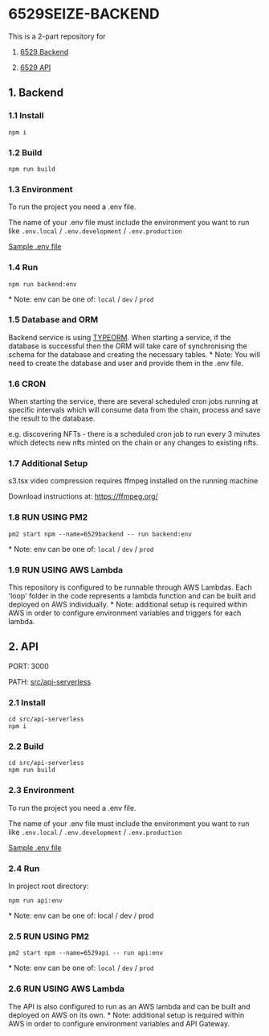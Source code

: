 # 6529SEIZE-BACKEND

This is a 2-part repository for

1. [6529 Backend](#user-content-1-backend)

2. [6529 API](#user-content-2-api)

## 1. Backend

### 1.1 Install

```
npm i
```

### 1.2 Build

```
npm run build
```

### 1.3 Environment

To run the project you need a .env file.

The name of your .env file must include the environment you want to run like `.env.local` / `.env.development` / `.env.production`

[Sample .env file](https://github.com/6529-Collections/6529seize-backend/tree/main/.env.sample)

### 1.4 Run

```
npm run backend:env
```

\* Note: env can be one of: `local` / `dev` / `prod`

### 1.5 Database and ORM

Backend service is using [TYPEORM](https://www.npmjs.com/package/typeorm). When starting a service, if the database is successful then the ORM will take care of synchronising the schema for the database and creating the necessary tables. \* Note: You will need to create the database and user and provide them in the .env file.

### 1.6 CRON

When starting the service, there are several scheduled cron jobs running at specific intervals which will consume data from the chain, process and save the result to the database.

e.g. discovering NFTs - there is a scheduled cron job to run every 3 minutes which detects new nfts minted on the chain or any changes to existing nfts.

### 1.7 Additional Setup

s3.tsx video compression requires ffmpeg installed on the running machine

Download instructions at: https://ffmpeg.org/

### 1.8 RUN USING PM2

```
pm2 start npm --name=6529backend -- run backend:env
```

\* Note: env can be one of: `local` / `dev` / `prod`

### 1.9 RUN USING AWS Lambda

This repository is configured to be runnable through AWS Lambdas. Each 'loop' folder in the code represents a lambda function and can be built and deployed on AWS individually. \* Note: additional setup is required within AWS in order to configure environment variables and triggers for each lambda.

## 2. API

PORT: 3000

PATH: [src/api-serverless](https://github.com/6529-Collections/6529seize-backend/tree/main/src/api-serverless)

### 2.1 Install

```
cd src/api-serverless
npm i
```

### 2.2 Build

```
cd src/api-serverless
npm run build
```

### 2.3 Environment

To run the project you need a .env file.

The name of your .env file must include the environment you want to run like `.env.local` / `.env.development` / `.env.production`

[Sample .env file](https://github.com/6529-Collections/6529seize-backend/tree/main/src/api-serverless/.env.sample)

### 2.4 Run

In project root directory:

```
npm run api:env
```

\* Note: env can be one of: local / dev / prod

### 2.5 RUN USING PM2

```
pm2 start npm --name=6529api -- run api:env
```

\* Note: env can be one of: `local` / `dev` / `prod`

### 2.6 RUN USING AWS Lambda

The API is also configured to run as an AWS lambda and can be built and deployed on AWS on its own. \* Note: additional setup is required within AWS in order to configure environment variables and API Gateway.
